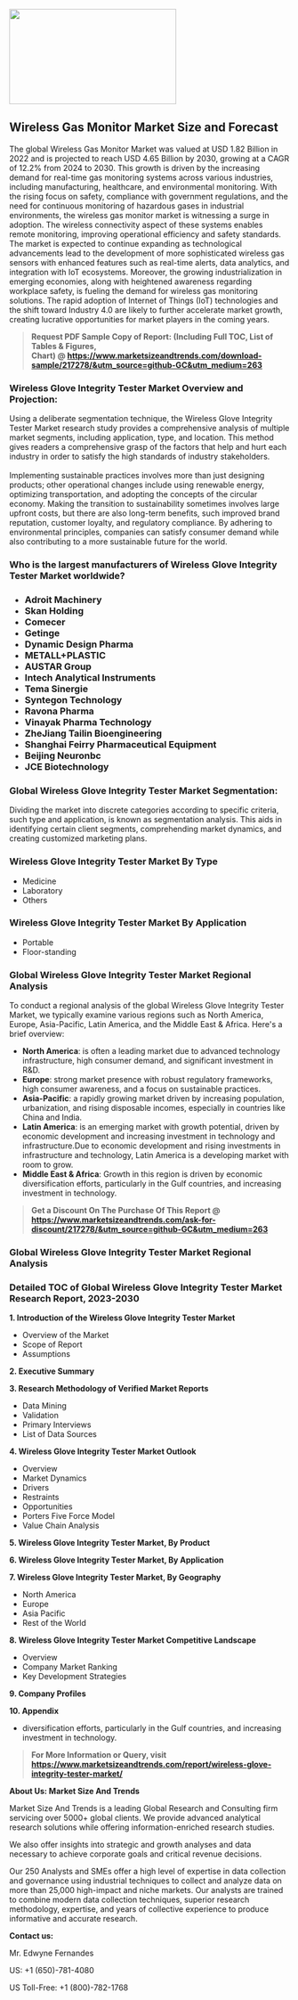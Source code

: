 <p><img class="alignnone size-medium wp-image-20088" src="https://ffe5etoiles.com/wp-content/uploads/2024/12/MST1-300x171.png" alt="" width="300" height="171" /></p><h2>Wireless Gas Monitor Market Size and Forecast</h2><p>The global Wireless Gas Monitor Market was valued at USD 1.82 Billion in 2022 and is projected to reach USD 4.65 Billion by 2030, growing at a CAGR of 12.2% from 2024 to 2030. This growth is driven by the increasing demand for real-time gas monitoring systems across various industries, including manufacturing, healthcare, and environmental monitoring. With the rising focus on safety, compliance with government regulations, and the need for continuous monitoring of hazardous gases in industrial environments, the wireless gas monitor market is witnessing a surge in adoption. The wireless connectivity aspect of these systems enables remote monitoring, improving operational efficiency and safety standards. The market is expected to continue expanding as technological advancements lead to the development of more sophisticated wireless gas sensors with enhanced features such as real-time alerts, data analytics, and integration with IoT ecosystems. Moreover, the growing industrialization in emerging economies, along with heightened awareness regarding workplace safety, is fueling the demand for wireless gas monitoring solutions. The rapid adoption of Internet of Things (IoT) technologies and the shift toward Industry 4.0 are likely to further accelerate market growth, creating lucrative opportunities for market players in the coming years.</p></p><blockquote id="" class=""><strong>Request PDF Sample Copy of Report: (Including Full TOC, List of Tables &amp; Figures, Chart)&nbsp;@&nbsp;<strong><a href="https://www.marketsizeandtrends.com/download-sample/217278/&utm_source=github-GC&utm_medium=263" target="_blank">https://www.marketsizeandtrends.com/download-sample/217278/&utm_source=github-GC&utm_medium=263</a></strong></strong></blockquote><h3 id="" class="">Wireless Glove Integrity Tester Market&nbsp;Overview and Projection:</h3><p id="" class="">Using a deliberate segmentation technique, the Wireless Glove Integrity Tester Market research study provides a comprehensive analysis of multiple market segments, including application, type, and location. This method gives readers a comprehensive grasp of the factors that help and hurt each industry in order to satisfy the high standards of industry stakeholders. <br /> <br />Implementing sustainable practices involves more than just designing products; other operational changes include using renewable energy, optimizing transportation, and adopting the concepts of the circular economy. Making the transition to sustainability sometimes involves large upfront costs, but there are also long-term benefits, such improved brand reputation, customer loyalty, and regulatory compliance. By adhering to environmental principles, companies can satisfy consumer demand while also contributing to a more sustainable future for the world.</p><h3 id="" class="">Who is the largest manufacturers of&nbsp;Wireless Glove Integrity Tester Market worldwide?</h3><h3 class=""><p><ul><li>Adroit Machinery </li><li> Skan Holding </li><li> Comecer </li><li> Getinge </li><li> Dynamic Design Pharma </li><li> METALL+PLASTIC </li><li> AUSTAR Group </li><li> Intech Analytical Instruments </li><li> Tema Sinergie </li><li> Syntegon Technology </li><li> Ravona Pharma </li><li> Vinayak Pharma Technology </li><li> ZheJiang Tailin Bioengineering </li><li> Shanghai Feirry Pharmaceutical Equipment </li><li> Beijing Neuronbc </li><li> JCE Biotechnology</li></ul></p></h3><h3 id="" class="">Global&nbsp;Wireless Glove Integrity Tester Market Segmentation:</h3><p id="" class="">Dividing the market into discrete categories according to specific criteria, such type and application, is known as segmentation analysis. This aids in identifying certain client segments, comprehending market dynamics, and creating customized marketing plans.</p><h3 id="" class="">Wireless Glove Integrity Tester Market&nbsp;By Type</h3><p><p><ul><li>Medicine</li><li> Laboratory</li><li> Others</p></li></ul></p></p><h3 id="" class="">Wireless Glove Integrity Tester Market&nbsp;By Application</h3><p class=""><p><ul><li>Portable</li><li> Floor-standing</li></ul></p></p><h3 id="" class="">Global Wireless Glove Integrity Tester Market Regional Analysis</h3><p id="" class="">To conduct a regional analysis of the global Wireless Glove Integrity Tester Market, we typically examine various regions such as North America, Europe, Asia-Pacific, Latin America, and the Middle East &amp; Africa. Here's a brief overview:</p><ul><li><strong>North America</strong>: is often a leading market due to advanced technology infrastructure, high consumer demand, and significant investment in R&amp;D.</li><li><strong>Europe</strong>: strong market presence with robust regulatory frameworks, high consumer awareness, and a focus on sustainable practices.</li><li><strong>Asia-Pacific</strong>: a rapidly growing market driven by increasing population, urbanization, and rising disposable incomes, especially in countries like China and India.</li><li><strong>Latin America</strong>: is an emerging market with growth potential, driven by economic development and increasing investment in technology and infrastructure.Due to economic development and rising investments in infrastructure and technology, Latin America is a developing market with room to grow.</li><li><strong>Middle East &amp; Africa</strong>: Growth in this region is driven by economic diversification efforts, particularly in the Gulf countries, and increasing investment in technology.</li></ul><blockquote id="" class=""><strong>Get a Discount On The Purchase Of This Report @ <strong><a href="https://www.marketsizeandtrends.com/ask-for-discount/217278/&utm_source=github-GC&utm_medium=263" target="_blank">https://www.marketsizeandtrends.com/ask-for-discount/217278/&utm_source=github-GC&utm_medium=263</a></strong></strong></blockquote><h3 id="" class="">Global Wireless Glove Integrity Tester Market Regional Analysis</h3><h3 id="" class="">Detailed TOC of Global Wireless Glove Integrity Tester Market Research Report, 2023-2030</h3><p id="" class=""><strong>1. Introduction of the Wireless Glove Integrity Tester Market</strong></p><ul><li>Overview of the Market</li><li>Scope of Report</li><li>Assumptions</li></ul><p id="" class=""><strong>2. Executive Summary</strong></p><p id="" class=""><strong>3. Research Methodology of Verified Market Reports</strong></p><ul><li>Data Mining</li><li>Validation</li><li>Primary Interviews</li><li>List of Data Sources</li></ul><p id="" class=""><strong>4. Wireless Glove Integrity Tester Market Outlook</strong></p><ul><li>Overview</li><li>Market Dynamics</li><li>Drivers</li><li>Restraints</li><li>Opportunities</li><li>Porters Five Force Model</li><li>Value Chain Analysis</li></ul><p id="" class=""><strong>5. Wireless Glove Integrity Tester Market, By Product</strong></p><p id="" class=""><strong>6. Wireless Glove Integrity Tester Market, By Application</strong></p><p id="" class=""><strong>7. Wireless Glove Integrity Tester Market, By Geography</strong></p><ul><li>North America</li><li>Europe</li><li>Asia Pacific</li><li>Rest of the World</li></ul><p id="" class=""><strong>8. Wireless Glove Integrity Tester Market Competitive Landscape</strong></p><ul><li>Overview</li><li>Company Market Ranking</li><li>Key Development Strategies</li></ul><p id="" class=""><strong>9. Company Profiles</strong></p><p id="" class=""><strong>10. Appendix</strong></p><ul><li>diversification efforts, particularly in the Gulf countries, and increasing investment in technology.</li></ul><blockquote id="" class=""><strong>For More Information or Query, visit <strong><strong><a href="https://www.marketsizeandtrends.com/report/wireless-glove-integrity-tester-market/" target="_blank">https://www.marketsizeandtrends.com/report/wireless-glove-integrity-tester-market/</a></strong></strong></strong></blockquote><p id="" class=""><strong>About Us: Market Size And Trends</strong></p><p id="" class="">Market Size And Trends is a leading Global Research and Consulting firm servicing over 5000+ global clients. We provide advanced analytical research solutions while offering information-enriched research studies.</p><p id="" class="">We also offer insights into strategic and growth analyses and data necessary to achieve corporate goals and critical revenue decisions.</p><p id="" class="">Our 250 Analysts and SMEs offer a high level of expertise in data collection and governance using industrial techniques to collect and analyze data on more than 25,000 high-impact and niche markets. Our analysts are trained to combine modern data collection techniques, superior research methodology, expertise, and years of collective experience to produce informative and accurate research.</p><p id="" class=""><strong>Contact us:</strong></p><p id="" class="">Mr. Edwyne Fernandes</p><p id="" class="">US: +1 (650)-781-4080</p><p id="" class="">US Toll-Free: +1 (800)-782-1768</p>

